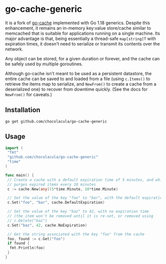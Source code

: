 # go-cache-generic

It is a fork of [go-cache](https://github.com/patrickmn/go-cache) implemented with Go 1.18 generics.
Despite this enhancement, it remains
an in-memory key:value store/cache similar to memcached that is
suitable for applications running on a single machine. Its major advantage is
that, being essentially a thread-safe `map[string]T` with expiration
times, it doesn't need to serialize or transmit its contents over the network.

Any object can be stored, for a given duration or forever, and the cache can be
safely used by multiple goroutines.

Although go-cache isn't meant to be used as a persistent datastore, the entire
cache can be saved to and loaded from a file (using `c.Items()` to retrieve the
items map to serialize, and `NewFrom()` to create a cache from a deserialized
one) to recover from downtime quickly. (See the docs for `NewFrom()` for caveats.)

## Installation

`go get github.com/chocolacula/go-cache-generic`

## Usage

```go
import (
 "fmt"
 "github.com/chocolacula/go-cache-generic"
 "time"
)

func main() {
 // Create a cache with a default expiration time of 5 minutes, and which
 // purges expired items every 10 minutes
 c := cache.New[any](5*time.Minute, 10*time.Minute)

 // Set the value of the key "foo" to "bar", with the default expiration time
 c.Set("foo", "bar", cache.DefaultExpiration)

 // Set the value of the key "baz" to 42, with no expiration time
 // (the item won't be removed until it is re-set, or removed using
 // c.Delete("baz")
 c.Set("baz", 42, cache.NoExpiration)

 // Get the string associated with the key "foo" from the cache
 foo, found := c.Get("foo")
 if found {
  fmt.Println(foo)
 }
}
```
